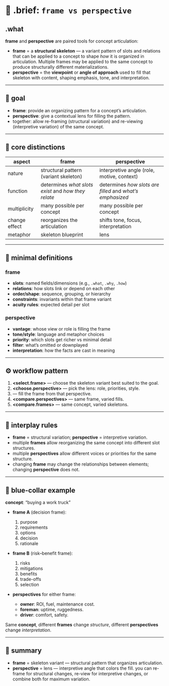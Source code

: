 # 🧩 .brief: `frame vs perspective`

## .what
**frame** and **perspective** are paired tools for concept articulation:
- **frame** = a **structural skeleton** — a variant pattern of slots and relations that can be applied to a concept to shape *how* it is organized in articulation. Multiple frames may be applied to the same concept to produce structurally different materializations.
- **perspective** = the **viewpoint** or **angle of approach** used to fill that skeleton with content, shaping emphasis, tone, and interpretation.

---

## 🎯 goal
- **frame**: provide an organizing pattern for a concept’s articulation.
- **perspective**: give a contextual lens for filling the pattern.
- together: allow re-framing (structural variation) and re-viewing (interpretive variation) of the same concept.

---

## 🔎 core distinctions

| aspect | **frame** | **perspective** |
|---|---|---|
| nature | structural pattern (variant skeleton) | interpretive angle (role, motive, context) |
| function | determines *what slots exist* and *how they relate* | determines *how slots are filled* and *what’s emphasized* |
| multiplicity | many possible per concept | many possible per concept |
| change effect | reorganizes the articulation | shifts tone, focus, interpretation |
| metaphor | skeleton blueprint | lens |

---

## 🧭 minimal definitions

### frame
- **slots**: named fields/dimensions (e.g., `.what`, `.why`, `.how`)
- **relations**: how slots link or depend on each other
- **order/shape**: sequence, grouping, or hierarchy
- **constraints**: invariants within that frame variant
- **acuity rules**: expected detail per slot

### perspective
- **vantage**: whose view or role is filling the frame
- **tone/style**: language and metaphor choices
- **priority**: which slots get richer vs minimal detail
- **filter**: what’s omitted or downplayed
- **interpretation**: how the facts are cast in meaning

---

## ⚙️ workflow pattern

1. **<select.frame>** — choose the skeleton variant best suited to the goal.
2. **<choose.perspective>** — pick the lens: role, priorities, style.
3. **<materialize>** — fill the frame from that perspective.
4. **<compare.perspectives>** — same frame, varied fills.
5. **<compare.frames>** — same concept, varied skeletons.

---

## 🧷 interplay rules

- **frame** = structural variation; **perspective** = interpretive variation.
- multiple **frames** allow reorganizing the same concept into different slot structures.
- multiple **perspectives** allow different voices or priorities for the same structure.
- changing **frame** may change the relationships between elements; changing **perspective** does not.

---

## 🧯 blue-collar example

**concept**: “buying a work truck”

- **frame A** (decision frame):
  1. purpose
  2. requirements
  3. options
  4. decision
  5. rationale

- **frame B** (risk–benefit frame):
  1. risks
  2. mitigations
  3. benefits
  4. trade-offs
  5. selection

- **perspectives** for either frame:
  - **owner**: ROI, fuel, maintenance cost.
  - **foreman**: uptime, ruggedness.
  - **driver**: comfort, safety.

Same **concept**, different **frames** change *structure*, different **perspectives** change *interpretation*.

---

## 📌 summary
- **frame** = skeleton variant — structural pattern that organizes articulation.
- **perspective** = lens — interpretive angle that colors the fill.
you can re-frame for structural changes, re-view for interpretive changes, or combine both for maximum variation.
